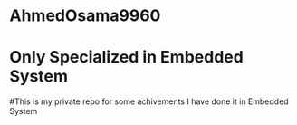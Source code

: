 # AhmedOsama9960

# Only Specialized in Embedded System
#This is my private repo for some achivements I have done it in Embedded System

